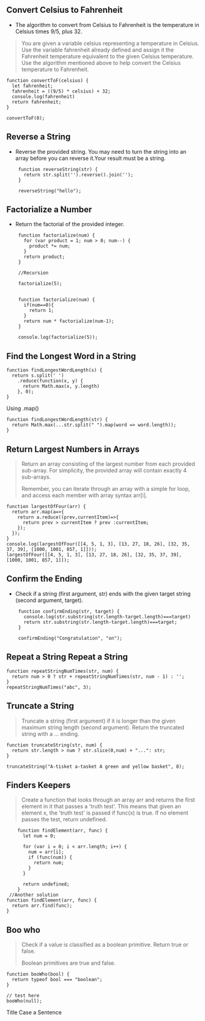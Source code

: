 ## Convert Celsius to Fahrenheit

 - The algorithm to convert from Celsius to Fahrenheit is the temperature in Celsius times 9/5, plus 32.
 

> You are given a variable celsius representing a temperature in Celsius. Use the variable fahrenheit already defined and assign it the Fahrenheit temperature equivalent to the given Celsius temperature. Use the algorithm mentioned above to help convert the Celsius temperature to Fahrenheit.
> 

    function convertToF(celsius) {
      let fahrenheit;
      fahrenheit = ((9/5) * celsius) + 32;
      console.log(fahrenheit)
      return fahrenheit;
    }
    
    convertToF(0);
## Reverse a String

 - Reverse the provided string.
   You may need to turn the string into an array before you can reverse
   it.Your result must be a string.


		function reverseString(str) {
		  return str.split('').reverse().join('');
		}

		reverseString("hello");
## Factorialize a Number

 - Return the factorial of the provided integer.

	    function factorialize(num) {
	      for (var product = 1; num > 0; num--) {
	        product *= num;
	      }
	      return product;
	    }
	    
	    //Recursion
	    
	    factorialize(5);
	    
	    
	    function factorialize(num) {
	      if(num==0){
	        return 1;
	      }
	      return num * factorialize(num-1);
	    }
	    
	    console.log(factorialize(5));

## Find the Longest Word in a String

    function findLongestWordLength(s) {
      return s.split(' ')
        .reduce(function(x, y) {
          return Math.max(x, y.length)
        }, 0);
    }

Using .map()

    function findLongestWordLength(str) {
      return Math.max(...str.split(" ").map(word => word.length));
    }
## Return Largest Numbers in Arrays


>  Return an array consisting of the largest number from each provided
> sub-array. For simplicity, the provided array will contain exactly 4
> sub-arrays.
> 
> Remember, you can iterate through an array with a simple for loop, and
> access each member with array syntax arr[i].

    function largestOfFour(arr) {
      return arr.map(a=>{
        return a.reduce((prev,currentItem)=>{
          return prev > currentItem ? prev :currentItem;
        });
      });
    }
    console.log(largestOfFour([[4, 5, 1, 3], [13, 27, 18, 26], [32, 35, 37, 39], [1000, 1001, 857, 1]]));
    largestOfFour([[4, 5, 1, 3], [13, 27, 18, 26], [32, 35, 37, 39], [1000, 1001, 857, 1]]);
## Confirm the Ending

 - Check if a string (first argument, str) ends with the given target string (second argument, target).

	    function confirmEnding(str, target) {
	      console.log(str.substring(str.length-target.length)===target)
	      return str.substring(str.length-target.length)===target;
	    }
	    
	    confirmEnding("Congratulation", "on");
## Repeat a String Repeat a String

    function repeatStringNumTimes(str, num) {
      return num > 0 ? str + repeatStringNumTimes(str, num - 1) : '';
    }
    repeatStringNumTimes("abc", 3);
## Truncate a String

> Truncate a string (first argument) if it is longer than the given
> maximum string length (second argument). Return the truncated string
> with a ... ending.

    function truncateString(str, num) {
      return str.length > num ? str.slice(0,num) + "...": str;
    }
    
    truncateString("A-tisket a-tasket A green and yellow basket", 8);

## Finders Keepers

> Create a function that looks through an array arr and returns the
> first element in it that passes a 'truth test'. This means that given
> an element x, the 'truth test' is passed if func(x) is true. If no
> element passes the test, return undefined.

	    function findElement(arr, func) {
	      let num = 0;
	    
	      for (var i = 0; i < arr.length; i++) {
	        num = arr[i];
	        if (func(num)) {
	          return num;
	        }
	      }
	    
	      return undefined;
	    }
     //Another solution
    function findElement(arr, func) {
      return arr.find(func);
    }

## Boo who

> Check if a value is classified as a boolean primitive. Return true or
> false.
> 
> Boolean primitives are true and false.

    function booWho(bool) {
      return typeof bool === "boolean";
    }
    
    // test here
    booWho(null);

Title Case a Sentence
<!--stackedit_data:
eyJoaXN0b3J5IjpbLTE5MDg3MzQzNzUsMTU5NDk4Mjc1LC05OT
QyMjg1MTgsLTE3NzQwNDY0MTgsLTMyMTU3ODgsMzIwODkyNTYx
LDI2MDUxNDY2OSwxMjg2MzgzOTA3LDE2Njg2MTIwNDIsLTE3OD
c3MTk5NzhdfQ==
-->